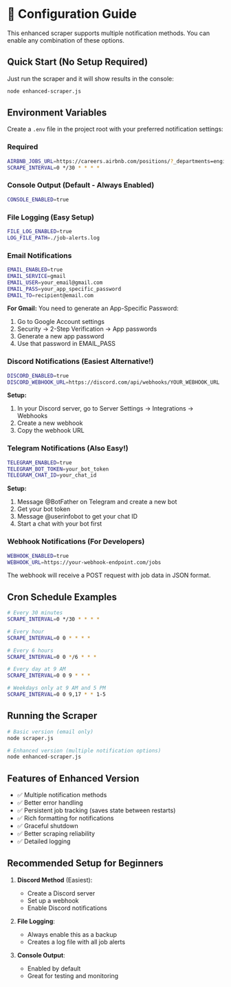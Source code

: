 # 🚀 Configuration Guide

This enhanced scraper supports multiple notification methods. You can enable any combination of these options.

## Quick Start (No Setup Required)

Just run the scraper and it will show results in the console:

```bash
node enhanced-scraper.js
```

## Environment Variables

Create a `.env` file in the project root with your preferred notification settings:

### Required
```bash
AIRBNB_JOBS_URL=https://careers.airbnb.com/positions/?_departments=engineering&_offices=bangalore-india
SCRAPE_INTERVAL=0 */30 * * * *
```

### Console Output (Default - Always Enabled)
```bash
CONSOLE_ENABLED=true
```

### File Logging (Easy Setup)
```bash
FILE_LOG_ENABLED=true
LOG_FILE_PATH=./job-alerts.log
```

### Email Notifications
```bash
EMAIL_ENABLED=true
EMAIL_SERVICE=gmail
EMAIL_USER=your_email@gmail.com
EMAIL_PASS=your_app_specific_password
EMAIL_TO=recipient@email.com
```

**For Gmail:** You need to generate an App-Specific Password:
1. Go to Google Account settings
2. Security → 2-Step Verification → App passwords
3. Generate a new app password
4. Use that password in EMAIL_PASS

### Discord Notifications (Easiest Alternative!)
```bash
DISCORD_ENABLED=true
DISCORD_WEBHOOK_URL=https://discord.com/api/webhooks/YOUR_WEBHOOK_URL
```

**Setup:**
1. In your Discord server, go to Server Settings → Integrations → Webhooks
2. Create a new webhook
3. Copy the webhook URL

### Telegram Notifications (Also Easy!)
```bash
TELEGRAM_ENABLED=true
TELEGRAM_BOT_TOKEN=your_bot_token
TELEGRAM_CHAT_ID=your_chat_id
```

**Setup:**
1. Message @BotFather on Telegram and create a new bot
2. Get your bot token
3. Message @userinfobot to get your chat ID
4. Start a chat with your bot first

### Webhook Notifications (For Developers)
```bash
WEBHOOK_ENABLED=true
WEBHOOK_URL=https://your-webhook-endpoint.com/jobs
```

The webhook will receive a POST request with job data in JSON format.

## Cron Schedule Examples

```bash
# Every 30 minutes
SCRAPE_INTERVAL=0 */30 * * * *

# Every hour
SCRAPE_INTERVAL=0 0 * * * *

# Every 6 hours
SCRAPE_INTERVAL=0 0 */6 * * *

# Every day at 9 AM
SCRAPE_INTERVAL=0 0 9 * * *

# Weekdays only at 9 AM and 5 PM
SCRAPE_INTERVAL=0 0 9,17 * * 1-5
```

## Running the Scraper

```bash
# Basic version (email only)
node scraper.js

# Enhanced version (multiple notification options)
node enhanced-scraper.js
```

## Features of Enhanced Version

- ✅ Multiple notification methods
- ✅ Better error handling
- ✅ Persistent job tracking (saves state between restarts)
- ✅ Rich formatting for notifications
- ✅ Graceful shutdown
- ✅ Better scraping reliability
- ✅ Detailed logging

## Recommended Setup for Beginners

1. **Discord Method** (Easiest):
   - Create a Discord server
   - Set up a webhook
   - Enable Discord notifications

2. **File Logging**:
   - Always enable this as a backup
   - Creates a log file with all job alerts

3. **Console Output**:
   - Enabled by default
   - Great for testing and monitoring

